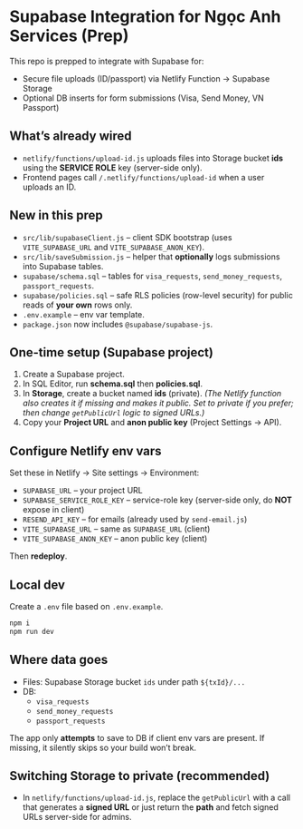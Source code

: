 # Supabase Integration for Ngọc Anh Services (Prep)

This repo is prepped to integrate with Supabase for:
- Secure file uploads (ID/passport) via Netlify Function -> Supabase Storage
- Optional DB inserts for form submissions (Visa, Send Money, VN Passport)

## What’s already wired
- `netlify/functions/upload-id.js` uploads files into Storage bucket **ids** using the **SERVICE ROLE** key (server-side only).
- Frontend pages call `/.netlify/functions/upload-id` when a user uploads an ID.

## New in this prep
- `src/lib/supabaseClient.js` – client SDK bootstrap (uses `VITE_SUPABASE_URL` and `VITE_SUPABASE_ANON_KEY`).
- `src/lib/saveSubmission.js` – helper that **optionally** logs submissions into Supabase tables.
- `supabase/schema.sql` – tables for `visa_requests`, `send_money_requests`, `passport_requests`.
- `supabase/policies.sql` – safe RLS policies (row-level security) for public reads of **your own** rows only.
- `.env.example` – env var template.
- `package.json` now includes `@supabase/supabase-js`.

## One-time setup (Supabase project)
1. Create a Supabase project.
2. In SQL Editor, run **schema.sql** then **policies.sql**.
3. In **Storage**, create a bucket named **ids** (private). *(The Netlify function also creates it if missing and makes it public. Set to private if you prefer; then change `getPublicUrl` logic to signed URLs.)*
4. Copy your **Project URL** and **anon public key** (Project Settings → API).

## Configure Netlify env vars
Set these in Netlify → Site settings → Environment:
- `SUPABASE_URL` – your project URL
- `SUPABASE_SERVICE_ROLE_KEY` – service-role key (server-side only, do **NOT** expose in client)
- `RESEND_API_KEY` – for emails (already used by `send-email.js`)
- `VITE_SUPABASE_URL` – same as `SUPABASE_URL` (client)
- `VITE_SUPABASE_ANON_KEY` – anon public key (client)

Then **redeploy**.

## Local dev
Create a `.env` file based on `.env.example`.

```bash
npm i
npm run dev
```

## Where data goes
- Files: Supabase Storage bucket `ids` under path `${txId}/...`
- DB:
  - `visa_requests`
  - `send_money_requests`
  - `passport_requests`

The app only **attempts** to save to DB if client env vars are present. If missing, it silently skips so your build won’t break.

## Switching Storage to private (recommended)
- In `netlify/functions/upload-id.js`, replace the `getPublicUrl` with a call that generates a **signed URL** or just return the **path** and fetch signed URLs server-side for admins.